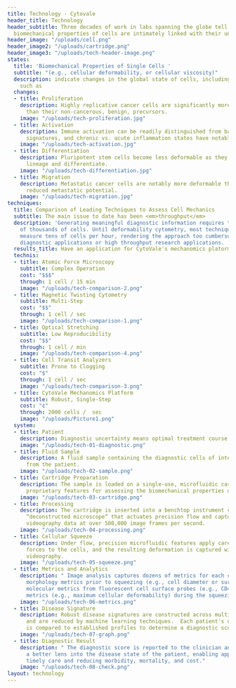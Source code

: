 ```yaml
---
title: Technology - Cytovale
header_title: Technology
header_subtitle: Three decades of work in labs spanning the globe tell us that the
  biomechanical properties of cells are intimately linked with their underlying state
header_image: "/uploads/cell.png"
header_image2: "/uploads/cartridge.png"
header_image3: "/uploads/tech-header-image.png"
states:
  title: 'Biomechanical Properties of Single Cells '
  subtitle: "(e.g., cellular deformability, or cellular viscosity)"
  description: indicate changes in the global state of cells, including phenomena
    such as
  changes:
  - title: Proliferation
    description: Highly replicative cancer cells are significantly more deformable
      than their non-cancerous, benign, precursors.
    image: "/uploads/tech-proliferation.jpg"
  - title: Activation
    description: Immune activation can be readily distinguished from baseline biomechanical
      signatures, and chronic vs. acute inflammation states have notable differences.
    image: "/uploads/tech-activation.jpg"
  - title: Differentiation
    description: Pluripotent stem cells become less deformable as they commit to a
      lineage and differentiate.
    image: "/uploads/tech-differentiation.jpg"
  - title: Migration
    description: Metastatic cancer cells are notably more deformable than those with
      reduced metastatic potential.
    image: "/uploads/tech-migration.jpg"
techniques:
  title: Comparison of Leading Techniques to Assess Cell Mechanics
  subtitle: The main issue to date has been <em>throughput</em>
  description: 'Generating meaningful diagnostic information requires the analysis
    of thousands of cells. Until deformability cytometry, most techniques could only
    measure tens of cells per hour, rendering the approach too cumbersome for clinical
    diagnostic applications or high throughput research applications. '
  results_title: Have an application for CytoVale's mechanomics platorm?
  technis:
  - title: Atomic Force Microscopy
    subtitle: Complex Operation
    cost: "$$$"
    through: 1 cell / 15 min
    image: "/uploads/tech-comparison-2.png"
  - title: Magnetic Twisting Cytometry
    subtitle: Multi-Step
    cost: "$$"
    through: 1 cell / sec
    image: "/uploads/tech-comparison-1.png"
  - title: Optical Stretching
    subtitle: Low Reproducibility
    cost: "$$"
    through: 1 cell / min
    image: "/uploads/tech-comparison-4.png"
  - title: Cell Transit Analyzers
    subtitle: Prone to Clogging
    cost: "$"
    through: 1 cell / sec
    image: "/uploads/tech-comparison-3.png"
  - title: CytoVale Mechanomics Platform
    subtitle: Robust, Single-Step
    cost: "¢"
    through: 2000 cells /  sec
    image: "/uploads/Picture1.png"
  system:
  - title: Patient
    description: Diagnostic uncertainty means optimal treatment course is unknown.
    image: "/uploads/tech-01-diagnostic.png"
  - title: Fluid Sample
    description: A fluid sample containing the diagnostic cells of interest is collected
      from the patient.
    image: "/uploads/tech-02-sample.png"
  - title: Cartridge Preparation
    description: The sample is loaded on a single-use, microfluidic cartridge with
      proprietary features for assessing the biomechanical properties of single cells.
    image: "/uploads/tech-03-cartridge.png"
  - title: Processing
    description: The cartridge is inserted into a benchtop instrument containing a
      “deconstructed microscope” that actuates precision flow and captures high speed
      videography data at over 500,000 image frames per second.
    image: "/uploads/tech-04-processing.png"
  - title: Cellular Squeeze
    description: Under flow, precision microfluidic features apply carefully calibrated
      forces to the cells, and the resulting deformation is captured with high speed
      videography.
    image: "/uploads/tech-05-squeeze.png"
  - title: Metrics and Analytics
    description: "￼Image analysis captures dozens of metrics for each cell, including
      morphology metrics prior to squeezing (e.g., cell diameter or surface roughness),
      molecular metrics from fluorescent cell surface probes (e.g., CD45+), and structural
      metrics (e.g., maximum cellular deformability) during the squeezing event."
    image: "/uploads/tech-06-metrics.png"
  - title: Disease Signature
    description: Robust disease signatures are constructed across multiple dimensions
      and are reduced by machine learning techniques.  Each patient's unique signature
      is compared to established profiles to determine a diagnostic score.
    image: "/uploads/tech-07-graph.png"
  - title: Diagnostic Result
    description: "￼The diagnostic score is reported to the clinician and provides
      a better lens into the disease state of the patient, enabling appropriate and
      timely care and reducing morbidity, mortality, and cost."
    image: "/uploads/tech-08-check.png"
layout: technology
---
```


